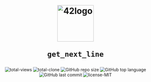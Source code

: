 <h1 align="center">
  <img  width="120" alt="42logo"  src="https://user-images.githubusercontent.com/19689770/129336866-169b0dc7-ea41-47d4-b50a-d466508031af.png">
  
	get_next_line
</h1>
 <p align="center">
<img alt="total-views" src="https://img.shields.io/badge/views-30-blue">
<img alt="total-clone" src="https://img.shields.io/badge/clone-158-blue">
<img alt="GitHub repo size" src="https://img.shields.io/github/repo-size/nach131/get_next_line">
<img alt="GitHub top language" src="https://img.shields.io/github/languages/top/nach131/get_next_line">
<img alt="GitHub last commit" src="https://img.shields.io/github/last-commit/nach131/get_next_line">
<img alt="license-MIT" src="https://img.shields.io/badge/license-MIT-blue">
</p>

<h1 align="center">

<!-- ![libft](https://github.com/nach131/42Barcelona/blob/main/images/125.png) -->
